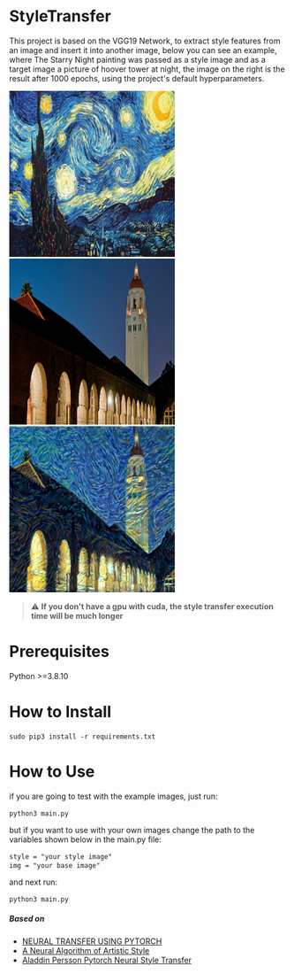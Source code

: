# StyleTransfer

This project is based on the VGG19 Network, to extract style features from an image and insert it into another image, below you can see an example, where The Starry Night painting was passed as a style image and as a target image a picture of hoover tower at night, the image on the right is the result after 1000 epochs, using the project's default hyperparameters.

<p float="left">
<img src="https://github.com/pattrickx/StyleTransfer/blob/main/image_sample/The%20Starry%20Night.jpg" height="300" width="300">
<img src="https://github.com/pattrickx/StyleTransfer/blob/main/image_sample/hoovertowernight.jpg" height="300" width="300">
<img src="https://github.com/pattrickx/StyleTransfer/blob/main/image_sample/hoovertowernightLast.png" width="300">
</p>

> :warning: **If you don't have a gpu with cuda, the style transfer execution time will be much longer**

# Prerequisites
Python >=3.8.10
# How to Install
```
sudo pip3 install -r requirements.txt 
```
# How to Use
if you are going to test with the example images, just run:
```
python3 main.py
```
but if you want to use with your own images change the path to the variables shown below in the main.py file:
```
style = "your style image"
img = "your base image"
```
and next run:
```
python3 main.py
```
##### Based on
* [NEURAL TRANSFER USING PYTORCH](https://pytorch.org/tutorials/advanced/neural_style_tutorial.html)
* [A Neural Algorithm of Artistic Style](https://arxiv.org/abs/1508.06576)
* [Aladdin Persson Pytorch Neural Style Transfer](https://www.youtube.com/watch?v=imX4kSKDY7s)
